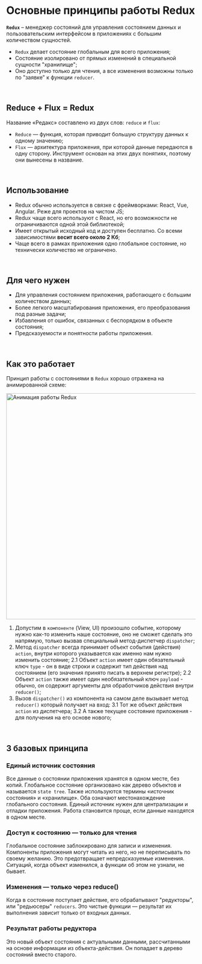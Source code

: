 # Основные принципы работы Redux

__`Redux`__ – менеджер состояний для управления состоянием данных и пользовательским интерфейсом в приложениях с большим количеством сущностей.

* `Redux` делает состояние глобальным для всего приложения;
* Состояние изолировано от прямых изменений в специальной сущности "хранилище";
* Оно доступно только для чтения, а все изменения возможны только по "заявке" к функции `reducer`.

<br>

## Reduce + Flux = Redux
Название «Редакс» составлено из двух слов: `reduce` и `flux`:
* `Reduce` — функция, которая приводит большую структуру данных к одному значению;
* `Flux` — архитектура приложения, при которой данные передаются в одну сторону.
Инструмент основан на этих двух понятиях, поэтому они вынесены в название.

<br>

## Использование
* Redux обычно используется в связке с фреймворками: React, Vue, Angular. Реже для проектов на чистом JS;
* Redux чаще всего используют с React, но его возможности не ограничиваются одной этой библиотекой;
* Имеет открытый исходный код и доступен бесплатно. Со всеми зависимостями __весит всего около 2 Кб__;
* Чаще всего в рамках приложения одно глобальное состояние, но технически количество не ограничено.

<br>

## Для чего нужен
* Для управления состоянием приложения, работающего с большим количеством данных;
* Более легкого масштабирования приложения, его преобразования под разные задачи;
* Избавления от ошибок, связанных с беспорядком в объекте состояния;
* Предсказуемости и понятности работы приложения.

<br>

## Как это работает
Принцип работы с состояниями в `Redux` хорошо отражена на анимированной схеме:

<img title="Анимация работы Redux" alt="Анимация работы Redux" width="600" src="https://redux.js.org/assets/images/ReduxDataFlowDiagram-49fa8c3968371d9ef6f2a1486bd40a26.gif">

1. Допустим в `компоненте` (View, UI) произошло событие, которому нужно как-то изменить наше состояние, оно не сможет сделать это напрямую, только вызвав специальный метод-диспетчер `dispatcher`;
2. Метод `dispatcher` всегда принимает объект события (действия) `action`, внутри которого указывается как именно нам нужно изменить состояние;
  2.1 Объект `action` имеет один обязательный ключ `type` - он в виде строки и содержит тип действия над состоянием (его значения принято писать в верхнем регистре);
  2.2 Объект `action` также имеет один необязательный ключ `payload` - обычно, он содержит аргументы для обработчиков действия внутри `reducer()`;
3. Вызов `dispatcher()` из компонента на самом деле вызывает метод `reducer()` который получает на вход:
  3.1 Тот же объект действия `action` из диспетчера;
  3.2 А также текущее состояние приложения - для получения на его основе нового;
  
<br>

## 3 базовых принципа

### Единый источник состояния
Все данные о состоянии приложения хранятся в одном месте, без копий. Глобальное состояние организовано как дерево объектов и называется `state tree`. Также используются термины «источник состояния» и «хранилище». Оба означают местонахождение глобального состояния. Единый источник нужен для централизации и отладки приложения. Работа становится проще, если данные находятся в одном месте.

### Доступ к состоянию — только для чтения
Глобальное состояние заблокировано для записи и изменения. Компоненты приложения могут читать из него, но не переписывать по своему желанию. Это предотвращает непредсказуемые изменения. Ситуаций, когда объект изменился, а функции об этом не узнали, не бывает.

### Изменения — только через reduce()
Когда в состояние поступает действие, его обрабатывают "редукторы", или "редьюсеры" `reducers`. Это чистые функции — результат их выполнения зависит только от входных данных.

### Результат работы редуктора
Это новый объект состояния с актуальными данными, рассчитанными на основе информации из объекта-действия. Он попадает в дерево состояний вместо старого.
